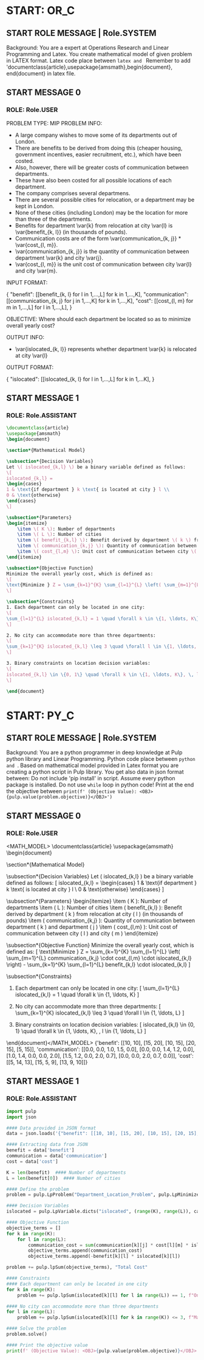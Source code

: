 # START: OR_C 
## START ROLE MESSAGE | Role.SYSTEM 
Background: You are a expert at Operations Research and Linear Programming and Latex. You create mathematical model of given problem in LATEX format. Latex code place between ```latex and ``` Remember to add 'documentclass{article},usepackage{amsmath},begin{document}, end{document} in latex file. 
## START MESSAGE 0 
### ROLE: Role.USER
<DESCRIPTION>
PROBLEM TYPE: MIP
PROBLEM INFO:

- A large company wishes to move some of its departments out of London. 
- There are benefits to be derived from doing this (cheaper housing, government incentives, easier recruitment, etc.), which have been costed. 
- Also, however, there will be greater costs of communication between departments. 
- These have also been costed for all possible locations of each department.
- The company comprises several departmens. 
- There are several possible cities for relocation, or a department may be kept in London. 
- None of these cities (including London) may be the location for more than three of the departments.
- Benefits for department \var{k} from relocation at city \var{l} is \var{benefit_{k, l}} (in thousands of pounds).
- Communication costs are of the form \var{communication_{k, j}} * \var{cost_{l, m}}.
- \var{communication_{k, j}} is the quantity of communication between department \var{k} and city \var{j}.
- \var{cost_{l, m}} is the unit cost of communication between city \var{l} and city \var{m}.


INPUT FORMAT:

{
	"benefit": [[benefit_{k, l} for l in 1,...,L] for k in 1,...,K],
	"communication": [[communication_{k, j} for j in 1,...,K] for k in 1,...,K],
	"cost": [[cost_{l, m} for m in 1,...,L] for l in 1,...,L],
}


OBJECTIVE: Where should each department be located so as to minimize overall yearly cost?

OUTPUT INFO:

- \var{islocated_{k, l}} represents whether department \var{k} is relocated at city \var{l}

OUTPUT FORMAT:

{
    "islocated": [[islocated_{k, l} for l in 1,...,L] for k in 1,...K],
}
</DESCRIPTION>


## START MESSAGE 1 
### ROLE: Role.ASSISTANT
```latex
\documentclass{article}
\usepackage{amsmath}
\begin{document}

\section*{Mathematical Model}

\subsection*{Decision Variables}
Let \( islocated_{k,l} \) be a binary variable defined as follows:
\[
islocated_{k,l} =
\begin{cases}
1 & \text{if department } k \text{ is located at city } l \\
0 & \text{otherwise}
\end{cases}
\]

\subsection*{Parameters}
\begin{itemize}
    \item \( K \): Number of departments
    \item \( L \): Number of cities
    \item \( benefit_{k,l} \): Benefit derived by department \( k \) from relocation at city \( l \) (in thousands of pounds)
    \item \( communication_{k,j} \): Quantity of communication between department \( k \) and department \( j \)
    \item \( cost_{l,m} \): Unit cost of communication between city \( l \) and city \( m \)
\end{itemize}

\subsection*{Objective Function}
Minimize the overall yearly cost, which is defined as:
\[
\text{Minimize } Z = \sum_{k=1}^{K} \sum_{l=1}^{L} \left( \sum_{m=1}^{L} communication_{k,j} \cdot cost_{l,m} \cdot islocated_{k,l} \right) - \sum_{k=1}^{K} \sum_{l=1}^{L} benefit_{k,l} \cdot islocated_{k,l}
\]

\subsection*{Constraints}
1. Each department can only be located in one city:
\[
\sum_{l=1}^{L} islocated_{k,l} = 1 \quad \forall k \in \{1, \ldots, K\}
\]

2. No city can accommodate more than three departments:
\[
\sum_{k=1}^{K} islocated_{k,l} \leq 3 \quad \forall l \in \{1, \ldots, L\}
\]

3. Binary constraints on location decision variables:
\[
islocated_{k,l} \in \{0, 1\} \quad \forall k \in \{1, \ldots, K\}, \, l \in \{1, \ldots, L\}
\]

\end{document}
```

# START: PY_C 
## START ROLE MESSAGE | Role.SYSTEM 
Background: You are a python programmer in deep knowledge at Pulp python library and Linear Programming. Python code place between ```python and ```. Based on mathematical model provided in Latex format you are creating a python script in Pulp library. You get also data in json format between: <DATA></DATA> Do not include 'pip install' in script. Assume every python package is installed. Do not use `while` loop in python code! Print at the end the objective between <OBJ></OBJ> `print(f' (Objective Value): <OBJ>{pulp.value(problem.objective)}</OBJ>')` 
## START MESSAGE 0 
### ROLE: Role.USER
<MATH_MODEL>
\documentclass{article}
\usepackage{amsmath}
\begin{document}

\section*{Mathematical Model}

\subsection*{Decision Variables}
Let \( islocated_{k,l} \) be a binary variable defined as follows:
\[
islocated_{k,l} =
\begin{cases}
1 & \text{if department } k \text{ is located at city } l \\
0 & \text{otherwise}
\end{cases}
\]

\subsection*{Parameters}
\begin{itemize}
    \item \( K \): Number of departments
    \item \( L \): Number of cities
    \item \( benefit_{k,l} \): Benefit derived by department \( k \) from relocation at city \( l \) (in thousands of pounds)
    \item \( communication_{k,j} \): Quantity of communication between department \( k \) and department \( j \)
    \item \( cost_{l,m} \): Unit cost of communication between city \( l \) and city \( m \)
\end{itemize}

\subsection*{Objective Function}
Minimize the overall yearly cost, which is defined as:
\[
\text{Minimize } Z = \sum_{k=1}^{K} \sum_{l=1}^{L} \left( \sum_{m=1}^{L} communication_{k,j} \cdot cost_{l,m} \cdot islocated_{k,l} \right) - \sum_{k=1}^{K} \sum_{l=1}^{L} benefit_{k,l} \cdot islocated_{k,l}
\]

\subsection*{Constraints}
1. Each department can only be located in one city:
\[
\sum_{l=1}^{L} islocated_{k,l} = 1 \quad \forall k \in \{1, \ldots, K\}
\]

2. No city can accommodate more than three departments:
\[
\sum_{k=1}^{K} islocated_{k,l} \leq 3 \quad \forall l \in \{1, \ldots, L\}
\]

3. Binary constraints on location decision variables:
\[
islocated_{k,l} \in \{0, 1\} \quad \forall k \in \{1, \ldots, K\}, \, l \in \{1, \ldots, L\}
\]

\end{document}</MATH_MODEL>
<DATA>
{'benefit': [[10, 10], [15, 20], [10, 15], [20, 15], [5, 15]], 'communication': [[0.0, 0.0, 1.0, 1.5, 0.0], [0.0, 0.0, 1.4, 1.2, 0.0], [1.0, 1.4, 0.0, 0.0, 2.0], [1.5, 1.2, 0.0, 2.0, 0.7], [0.0, 0.0, 2.0, 0.7, 0.0]], 'cost': [[5, 14, 13], [15, 5, 9], [13, 9, 10]]}</DATA>


## START MESSAGE 1 
### ROLE: Role.ASSISTANT
```python
import pulp
import json

#### Data provided in JSON format
data = json.loads('{"benefit": [[10, 10], [15, 20], [10, 15], [20, 15], [5, 15]], "communication": [[0.0, 0.0, 1.0, 1.5, 0.0], [0.0, 0.0, 1.4, 1.2, 0.0], [1.0, 1.4, 0.0, 0.0, 2.0], [1.5, 1.2, 0.0, 2.0, 0.7], [0.0, 0.0, 2.0, 0.7, 0.0]], "cost": [[5, 14, 13], [15, 5, 9], [13, 9, 10]]}')

#### Extracting data from JSON
benefit = data['benefit']
communication = data['communication']
cost = data['cost']

K = len(benefit)  #### Number of departments
L = len(benefit[0])  #### Number of cities

#### Define the problem
problem = pulp.LpProblem("Department_Location_Problem", pulp.LpMinimize)

#### Decision Variables
islocated = pulp.LpVariable.dicts("islocated", (range(K), range(L)), cat='Binary')

#### Objective Function
objective_terms = []
for k in range(K):
    for l in range(L):
        communication_cost = sum(communication[k][j] * cost[l][m] * islocated[k][l] for j in range(K) for m in range(L))
        objective_terms.append(communication_cost)
        objective_terms.append(-benefit[k][l] * islocated[k][l])

problem += pulp.lpSum(objective_terms), "Total Cost"

#### Constraints
#### Each department can only be located in one city
for k in range(K):
    problem += pulp.lpSum(islocated[k][l] for l in range(L)) == 1, f"One_City_for_Department_{k}"

#### No city can accommodate more than three departments
for l in range(L):
    problem += pulp.lpSum(islocated[k][l] for k in range(K)) <= 3, f"Max_Departments_in_City_{l}"

#### Solve the problem
problem.solve()

#### Print the objective value
print(f' (Objective Value): <OBJ>{pulp.value(problem.objective)}</OBJ>')
```

